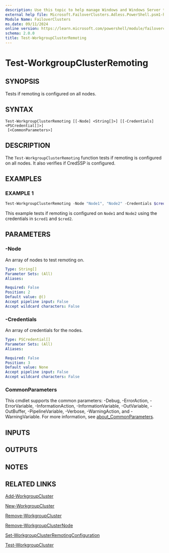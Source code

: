 ```yaml
---
description: Use this topic to help manage Windows and Windows Server technologies with Windows PowerShell.
external help file: Microsoft.FailoverClusters.Adless.PowerShell.psm1-help.xml
Module Name: FailoverClusters
ms.date: 09/11/2024
online version: https://learn.microsoft.com/powershell/module/failoverclusters/test-workgroupclusterremoting?view=windowsserver2025-ps&wt.mc_id=ps-gethelp
schema: 2.0.0
title: Test-WorkgroupClusterRemoting
---
```


# Test-WorkgroupClusterRemoting

## SYNOPSIS
Tests if remoting is configured on all nodes.

## SYNTAX

```
Test-WorkgroupClusterRemoting [[-Node] <String[]>] [[-Credentials] <PSCredential[]>]
 [<CommonParameters>]
```

## DESCRIPTION

The `Test-WorkgroupClusterRemoting` function tests if remoting is configured on all nodes. It also
verifies if CredSSP is configured.

## EXAMPLES

### EXAMPLE 1

```powershell
Test-WorkgroupClusterRemoting -Node "Node1", "Node2" -Credentials $cred1, $cred2
```

This example tests if remoting is configured on `Node1` and `Node2` using the credentials in
`$cred1` and `$cred2`.

## PARAMETERS

### -Node

An array of nodes to test remoting on.

```yaml
Type: String[]
Parameter Sets: (All)
Aliases:

Required: False
Position: 2
Default value: @()
Accept pipeline input: False
Accept wildcard characters: False
```

### -Credentials

An array of credentials for the nodes.

```yaml
Type: PSCredential[]
Parameter Sets: (All)
Aliases:

Required: False
Position: 3
Default value: None
Accept pipeline input: False
Accept wildcard characters: False
```

### CommonParameters

This cmdlet supports the common parameters: -Debug, -ErrorAction, -ErrorVariable,
-InformationAction, -InformationVariable, -OutVariable, -OutBuffer, -PipelineVariable, -Verbose,
-WarningAction, and -WarningVariable. For more information, see
[about_CommonParameters](/powershell/module/microsoft.powershell.core/about/about_commonparameters).

## INPUTS

## OUTPUTS

## NOTES

## RELATED LINKS

[Add-WorkgroupCluster](add-workgroupcluster.md)

[New-WorkgroupCluster](new-workgroupcluster.md)

[Remove-WorkgroupCluster](remove-workgroupcluster.md)

[Remove-WorkgroupClusterNode](remove-workgroupclusternode.md)

[Set-WorkgroupClusterRemotingConfiguration](set-workgroupclusterremotingconfiguration.md)

[Test-WorkgroupCluster](test-workgroupcluster.md)
